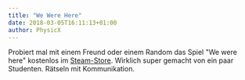 ```yaml
---
title: "We Were Here"
date: 2018-03-05T16:11:13+01:00
author: PhysicX
---
```

Probiert mal mit einem Freund oder einem Random das Spiel "We were here" kostenlos im 
[Steam-Store](http://store.steampowered.com/app/582500/We_Were_Here/). Wirklich super 
gemacht von ein paar Studenten. Rätseln mit Kommunikation.
